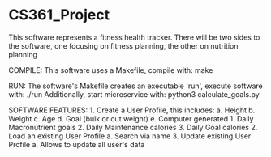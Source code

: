 # CS361_Project
This software represents a fitness health tracker. There will be two sides to the software, one focusing on fitness planning, the other on nutrition planning

COMPILE:
This software uses a Makefile, compile with: make

RUN:
The software's Makefile creates an executable 'run', execute software with: ./run
Additionally, start microservice with: python3 calculate_goals.py

SOFTWARE FEATURES:
	1. Create a User Profile, this includes:
		a. Height
		b. Weight
		c. Age
		d. Goal (bulk or cut weight)
		e. Computer generated
			1. Daily Macronutrient goals
			2. Daily Maintenance calories
			3. Daily Goal calories
	2. Load an existing User Profile
		a. Search via name
	3. Update existing User Profile
		a. Allows to update all user's data
